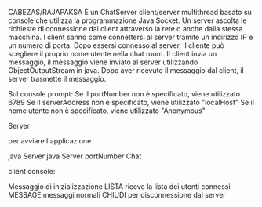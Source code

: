 CABEZAS/RAJAPAKSA
È un ChatServer client/server multithread basato su console che utilizza la programmazione Java Socket. Un server ascolta le richieste di connessione dai client attraverso la rete o anche dalla stessa macchina. I client sanno come connettersi al server tramite un indirizzo IP e un numero di porta. Dopo essersi connesso al server, il cliente può scegliere il proprio nome utente nella chat room. Il client invia un messaggio, il messaggio viene inviato al server utilizzando ObjectOutputStream in java. Dopo aver ricevuto il messaggio dal client, il server trasmette il messaggio.

Sul console prompt: Se il portNumber non è specificato, viene utilizzato 6789 Se il serverAddress non è specificato, viene utilizzato "localHost" Se il nome utente non è specificato, viene utilizzato "Anonymous"

Server

per avviare l'applicazione

java Server
java Server portNumber
Chat

client console:

Messaggio di inizializzazione
LISTA riceve la lista dei utenti connessi
MESSAGE messaggi normali
CHIUDI per disconnessione dal server